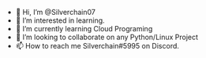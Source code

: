 - 👋 Hi, I’m @Silverchain07
- 👀 I’m interested in learning.
- 🌱 I’m currently learning Cloud Programing
- 💞️ I’m looking to collaborate on any Python/Linux Project
- 📫 How to reach me Silverchain#5995 on Discord.

<!---
Silverchain07/Silverchain07 is a ✨ special ✨ repository because its `README.md` (this file) appears on your GitHub profile.
You can click the Preview link to take a look at your changes.
--->
